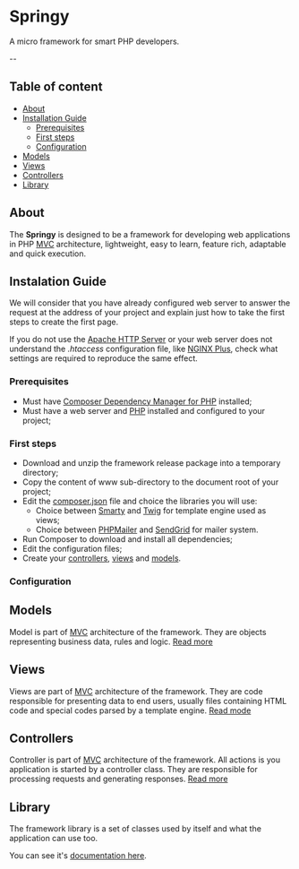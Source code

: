 # Springy

A micro framework for smart PHP developers.

--

## Table of content

* [About](#about)
* [Installation Guide](#installation-guide)
  * [Prerequisites](#prerequisites)
  * [First steps](#first-steps)
  * [Configuration](#configuration)
* [Models](#models)
* [Views](#views)
* [Controllers](#controllers)
* [Library](#library)

## About

The **Springy** is designed to be a framework for developing web applications in PHP [MVC](https://en.wikipedia.org/wiki/Model%E2%80%93view%E2%80%93controller) architecture, lightweight, easy to learn, feature rich, adaptable and quick execution.

## Instalation Guide

We will consider that you have already configured web server to answer the request at the address of your project and explain just how to take the first steps to create the first page.

If you do not use the [Apache HTTP Server](http://httpd.apache.org/) or your web server does not understand the *.htaccess* configuration file, like [NGINX Plus](https://www.nginx.com/solutions/web-server/), check what settings are required to reproduce the same effect.

### Prerequisites

* Must have [Composer Dependency Manager for PHP](https://getcomposer.org/) installed;
* Must have a web server and [PHP](http://www.php.net) installed and configured to your project;

### First steps

* Download and unzip the framework release package into a temporary directory;
* Copy the content of www sub-directory to the document root of your project;
* Edit the [composer.json](/composer.json) file and choice the libraries you will use:
  * Choice between [Smarty](http://www.smarty.net) and [Twig](http://twig.sensiolabs.org) for template engine used as views;
  * Choice between [PHPMailer](https://github.com/PHPMailer/PHPMailer) and [SendGrid](https://github.com/sendgrid/sendgrid-php) for mailer system.
* Run Composer to download and install all dependencies;
* Edit the configuration files;
* Create your [controllers](/documentation/en/Controllers.md), [views](/documentation/en/Views.md) and [models](/documentation/en/Models.md).

### Configuration

## Models

Model is part of [MVC](https://en.wikipedia.org/wiki/Model%E2%80%93view%E2%80%93controller) architecture of the framework. They are objects representing business data, rules and logic.
[Read more](/documentation/en/Models.md)

## Views

Views are part of [MVC](https://en.wikipedia.org/wiki/Model%E2%80%93view%E2%80%93controller) architecture of the framework. They are code responsible for presenting data to end users, usually files containing HTML code and special codes parsed by a template engine.
[Read mode](/documentation/en/Views.md)

## Controllers

Controller is part of [MVC](https://en.wikipedia.org/wiki/Model%E2%80%93view%E2%80%93controller) architecture of the framework. All actions is you application is started by a controller class. They are responsible for processing requests and generating responses.
[Read more](/documentation/en/Controllers.md)

## Library

The framework library is a set of classes used by itself and what the application can use too.

You can see it's [documentation here](/documentatnio/en/library).
